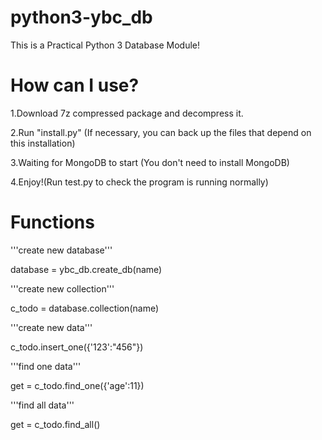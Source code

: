 # python3-ybc_db
This is a Practical Python 3 Database Module!
# How can I use?
1.Download 7z compressed package and decompress it.

2.Run "install.py" (If necessary, you can back up the files that depend on this installation)

3.Waiting for MongoDB to start (You don't need to install MongoDB)

4.Enjoy!(Run test.py to check the program is running normally)

# Functions
'''create new database'''

database = ybc_db.create_db(name)

'''create new collection'''

c_todo = database.collection(name)

'''create new data'''

c_todo.insert_one({'123':"456"})

'''find one data'''

get = c_todo.find_one({'age':11})

'''find all data'''

get = c_todo.find_all()
